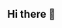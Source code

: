 ## Hi there 👋

<!--
**OliverLyksted/OliverLyksted** is a ✨ _special_ ✨ repository because its `README.md` (this file) appears on your GitHub profile.

Here are some ideas to get you started:# 👋 Hi, I'm Oliver Tvenstrup Lyksted

🎓 4th semester Computer Science student at KEA (Graduating Jan 2026)  
⚽ Former handball player with a passion for teamwork and performance  
🔧 Always improving my backend and data science skills

---
## 🧰 Tech Stack

**Languages**  
![Java](https://img.shields.io/badge/-Java-007396?style=flat&logo=java&logoColor=white)
![Python](https://img.shields.io/badge/-Python-3776AB?style=flat&logo=python&logoColor=white)
![HTML](https://img.shields.io/badge/-HTML5-E34F26?style=flat&logo=html5&logoColor=white)
![CSS](https://img.shields.io/badge/-CSS3-1572B6?style=flat&logo=css3&logoColor=white)
![SQL](https://img.shields.io/badge/-SQL-4479A1?style=flat&logo=postgresql&logoColor=white)

**Frameworks & Tools**  
![Spring](https://img.shields.io/badge/-Spring-6DB33F?style=flat&logo=spring&logoColor=white)
![Flask](https://img.shields.io/badge/-Flask-000000?style=flat&logo=flask&logoColor=white)
![MySQL](https://img.shields.io/badge/-MySQL-4479A1?style=flat&logo=mysql&logoColor=white)
![Git](https://img.shields.io/badge/-Git-F05032?style=flat&logo=git&logoColor=white)
![VS Code](https://img.shields.io/badge/-VS%20Code-007ACC?style=flat&logo=visual-studio-code&logoColor=white)

---

## 📊 GitHub Stats

![Oliver's GitHub stats](https://github-readme-stats.vercel.app/api?username=OliverLyksted&show_icons=true&theme=github_dark&hide_border=true)

![Top Langs](https://github-readme-stats.vercel.app/api/top-langs/?username=OliverLyksted&layout=compact&theme=github_dark&hide_border=true)

---

## 🔗 Connect With Me

[![Facebook](https://img.shields.io/badge/Facebook-%231877F2.svg?&style=flat&logo=facebook&logoColor=white)](https://www.facebook.com/oliver.lyksted)
[![GitHub](https://img.shields.io/badge/GitHub-%23121011.svg?&style=flat&logo=github&logoColor=white)](https://github.com/OliverLyksted)

---
